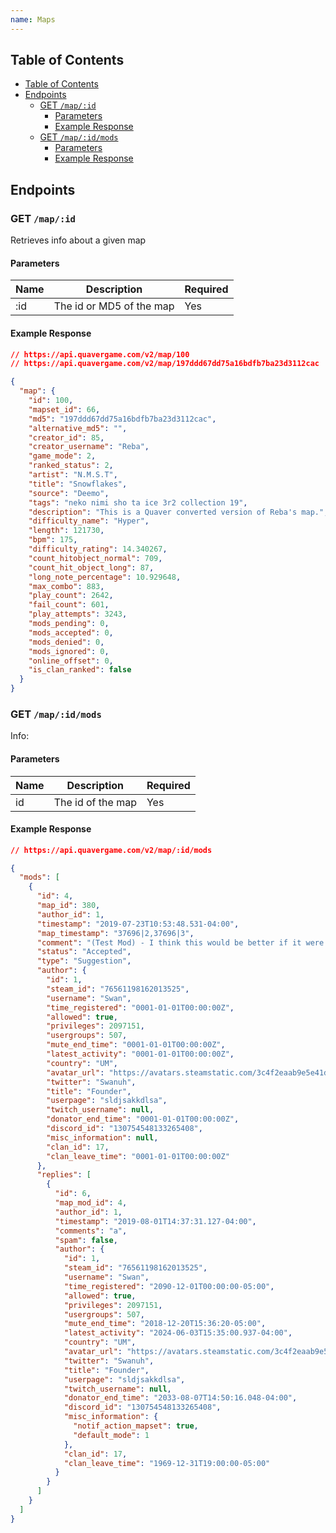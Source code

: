 ```yaml
---
name: Maps
---
```


## Table of Contents

- [Table of Contents](#table-of-contents)
- [Endpoints](#endpoints)
    - [GET `/map/:id`](#get-map%2F%3Aid)
        - [Parameters](#parameters)
        - [Example Response](#example-response)
  - [GET `/map/:id/mods`](#get-map%2F%3Aid%2Fmods)
      - [Parameters](#parameters-1)
      - [Example Response](#example-response-1)
    
## Endpoints


### GET `/map/:id`

Retrieves info about a given map

#### Parameters

| Name | Description              | Required |
|------|--------------------------|----------|
| :id  | The id or MD5 of the map | Yes      |

#### Example Response

```json
// https://api.quavergame.com/v2/map/100
// https://api.quavergame.com/v2/map/197ddd67dd75a16bdfb7ba23d3112cac

{
  "map": {
    "id": 100,
    "mapset_id": 66,
    "md5": "197ddd67dd75a16bdfb7ba23d3112cac",
    "alternative_md5": "",
    "creator_id": 85,
    "creator_username": "Reba",
    "game_mode": 2,
    "ranked_status": 2,
    "artist": "N.M.S.T",
    "title": "Snowflakes",
    "source": "Deemo",
    "tags": "neko nimi sho ta ice 3r2 collection 19",
    "description": "This is a Quaver converted version of Reba's map.",
    "difficulty_name": "Hyper",
    "length": 121730,
    "bpm": 175,
    "difficulty_rating": 14.340267,
    "count_hitobject_normal": 709,
    "count_hit_object_long": 87,
    "long_note_percentage": 10.929648,
    "max_combo": 883,
    "play_count": 2642,
    "fail_count": 601,
    "play_attempts": 3243,
    "mods_pending": 0,
    "mods_accepted": 0,
    "mods_denied": 0,
    "mods_ignored": 0,
    "online_offset": 0,
    "is_clan_ranked": false
  }
}
```

### GET `/map/:id/mods`

Info:

#### Parameters

| Name | Description       | Required |
|------|-------------------|----------|
| id   | The id of the map | Yes      |

#### Example Response

```json
// https://api.quavergame.com/v2/map/:id/mods

{
  "mods": [
    {
      "id": 4,
      "map_id": 380,
      "author_id": 1,
      "timestamp": "2019-07-23T10:53:48.531-04:00",
      "map_timestamp": "37696|2,37696|3",
      "comment": "(Test Mod) - I think this would be better if it were placed on lanes 1 and 2 instead of 2 and 3.",
      "status": "Accepted",
      "type": "Suggestion",
      "author": {
        "id": 1,
        "steam_id": "76561198162013525",
        "username": "Swan",
        "time_registered": "0001-01-01T00:00:00Z",
        "allowed": true,
        "privileges": 2097151,
        "usergroups": 507,
        "mute_end_time": "0001-01-01T00:00:00Z",
        "latest_activity": "0001-01-01T00:00:00Z",
        "country": "UM",
        "avatar_url": "https://avatars.steamstatic.com/3c4f2eaab9e5e41dfb1706d21d654a81e525972a_full.jpg",
        "twitter": "Swanuh",
        "title": "Founder",
        "userpage": "sldjsakkdlsa",
        "twitch_username": null,
        "donator_end_time": "0001-01-01T00:00:00Z",
        "discord_id": "130754548133265408",
        "misc_information": null,
        "clan_id": 17,
        "clan_leave_time": "0001-01-01T00:00:00Z"
      },
      "replies": [
        {
          "id": 6,
          "map_mod_id": 4,
          "author_id": 1,
          "timestamp": "2019-08-01T14:37:31.127-04:00",
          "comments": "a",
          "spam": false,
          "author": {
            "id": 1,
            "steam_id": "76561198162013525",
            "username": "Swan",
            "time_registered": "2090-12-01T00:00:00-05:00",
            "allowed": true,
            "privileges": 2097151,
            "usergroups": 507,
            "mute_end_time": "2018-12-20T15:36:20-05:00",
            "latest_activity": "2024-06-03T15:35:00.937-04:00",
            "country": "UM",
            "avatar_url": "https://avatars.steamstatic.com/3c4f2eaab9e5e41dfb1706d21d654a81e525972a_full.jpg",
            "twitter": "Swanuh",
            "title": "Founder",
            "userpage": "sldjsakkdlsa",
            "twitch_username": null,
            "donator_end_time": "2033-08-07T14:50:16.048-04:00",
            "discord_id": "130754548133265408",
            "misc_information": {
              "notif_action_mapset": true,
              "default_mode": 1
            },
            "clan_id": 17,
            "clan_leave_time": "1969-12-31T19:00:00-05:00"
          }
        }
      ]
    }
  ]
}
```